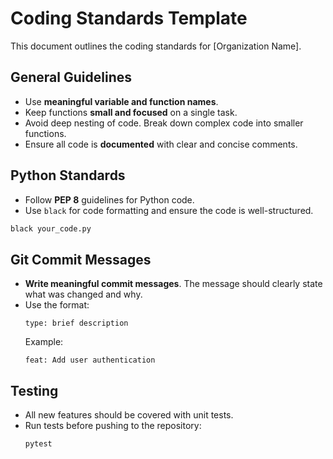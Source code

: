
# Coding Standards Template

This document outlines the coding standards for [Organization Name].

## General Guidelines

- Use **meaningful variable and function names**.
- Keep functions **small and focused** on a single task.
- Avoid deep nesting of code. Break down complex code into smaller functions.
- Ensure all code is **documented** with clear and concise comments.

## Python Standards

- Follow **PEP 8** guidelines for Python code.
- Use `black` for code formatting and ensure the code is well-structured.
  
```bash
black your_code.py
```

## Git Commit Messages

- **Write meaningful commit messages**. The message should clearly state what was changed and why.
- Use the format:
  ```
  type: brief description
  ```
  Example:
  ```
  feat: Add user authentication
  ```

## Testing

- All new features should be covered with unit tests.
- Run tests before pushing to the repository:
  ```bash
  pytest
  ```

